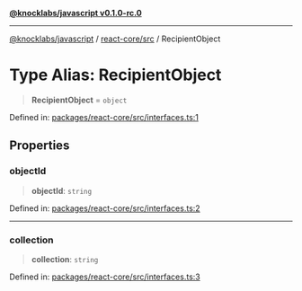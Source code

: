 [**@knocklabs/javascript v0.1.0-rc.0**](../../../README.md)

***

[@knocklabs/javascript](../../../modules.md) / [react-core/src](../README.md) / RecipientObject

# Type Alias: RecipientObject

> **RecipientObject** = `object`

Defined in: [packages/react-core/src/interfaces.ts:1](https://github.com/knocklabs/javascript/blob/main/packages/react-core/src/interfaces.ts#L1)

## Properties

### objectId

> **objectId**: `string`

Defined in: [packages/react-core/src/interfaces.ts:2](https://github.com/knocklabs/javascript/blob/main/packages/react-core/src/interfaces.ts#L2)

***

### collection

> **collection**: `string`

Defined in: [packages/react-core/src/interfaces.ts:3](https://github.com/knocklabs/javascript/blob/main/packages/react-core/src/interfaces.ts#L3)
